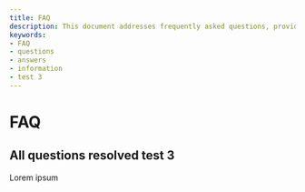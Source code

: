 ```yaml
---
title: FAQ
description: This document addresses frequently asked questions, providing information and clarifications on various topics for the "All questions resolved test 3".
keywords:
- FAQ
- questions
- answers
- information
- test 3
---
```


# FAQ

## All questions resolved test 3

Lorem ipsum
